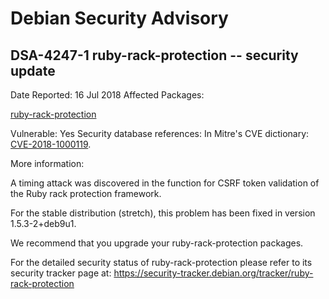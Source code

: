
Debian Security Advisory
========================


DSA-4247-1 ruby-rack-protection -- security update
--------------------------------------------------



Date Reported:
16 Jul 2018
Affected Packages:

[ruby-rack-protection](https://packages.debian.org/src:ruby-rack-protection)

Vulnerable:
Yes
Security database references:
In Mitre's CVE dictionary: [CVE-2018-1000119](https://security-tracker.debian.org/tracker/CVE-2018-1000119).  

More information:

A timing attack was discovered in the function for CSRF token validation
of the Ruby rack protection framework.


For the stable distribution (stretch), this problem has been fixed in
version 1.5.3-2+deb9u1.


We recommend that you upgrade your ruby-rack-protection packages.


For the detailed security status of ruby-rack-protection please refer to
its security tracker page at:
<https://security-tracker.debian.org/tracker/ruby-rack-protection>





